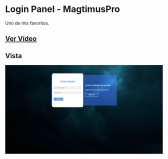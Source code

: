 # Login Panel - MagtimusPro
Uno de mis favoritos.

## [Ver Vídeo](https://youtu.be/c3GoigQ5vRE)
## Vista
![View](view.jpg)